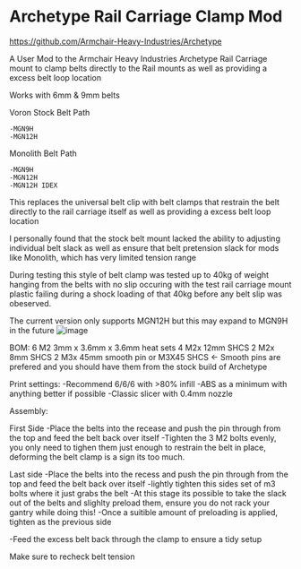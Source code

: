 # Archetype Rail Carriage Clamp Mod

https://github.com/Armchair-Heavy-Industries/Archetype

A User Mod to the Armchair Heavy Industries Archetype Rail Carriage mount to clamp belts directly to the Rail mounts as well as providing a excess belt loop location

Works with 6mm & 9mm belts

Voron Stock Belt Path 

	-MGN9H
	-MGN12H


Monolith Belt Path

	-MGN9H
	-MGN12H
	-MGN12H IDEX


This replaces the universal belt clip with belt clamps that restrain the belt directly to the rail carriage itself as well as providing a excess belt loop location

I personally found that the stock belt mount lacked the ability to adjusting individual belt slack as well as ensure that belt pretension slack for mods like Monolith, which has very limited tension range

During testing this style of belt clamp was tested up to 40kg of weight hanging from the belts with no slip occuring with the test rail carriage mount plastic failing during a shock loading of that 40kg before any belt slip was obeserved.

The current version only supports MGN12H but this may expand to MGN9H in the future 
![image](https://github.com/Thescarecow/Archetype_Rail_Carriage_Clamp_Mod/assets/148969384/5477a4ad-cc65-496d-adfc-6ceb5ca58e95)


BOM:
6  M2  3mm x 3.6mm x 3.6mm heat sets
4  M2x 12mm SHCS
2  M2x 8mm  SHCS
2  M3x 45mm smooth pin or M3X45 SHCS  <- Smooth pins are prefered and you should have them from the stock build of Archetype

Print settings:
-Recommend 6/6/6 with >80% infill 
-ABS as a minimum with anything better if possible
-Classic slicer with 0.4mm nozzle

Assembly:

First Side
-Place the belts into the recease and push the pin through from the top and feed the belt back over itself
-Tighten the 3 M2 bolts evenly, you only need to tighen them just enough to restrain the belt in place, deforming the belt clamp is a sign its too much.

Last side
-Place the belts into the recess and push the pin through from the top and feed the belt back over itself
-lightly tighten this sides set of m3 bolts where it just grabs the belt
-At this stage its possible to take the slack out of the belts and slighlty preload them, ensure you do not rack your gantry while doing this!
-Once a suitible amount of preloading is applied, tighten as the previous side

-Feed the excess belt back through the clamp to ensure a tidy setup

Make sure to recheck belt tension 
